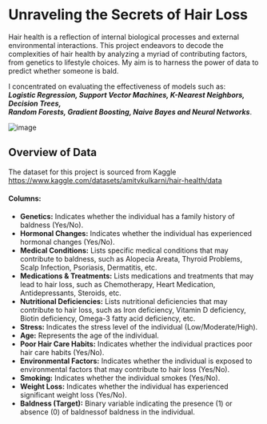 # Unraveling the Secrets of Hair Loss 
Hair health is a reflection of internal biological processes and external environmental interactions.
This project endeavors to decode the complexities of hair health by analyzing a myriad of contributing factors, from genetics to lifestyle choices. My aim is to harness the power of data to predict whether someone is bald.

I concentrated on evaluating the effectiveness of models such as:             
***Logistic Regression, Support Vector Machines, K-Nearest Neighbors, Decision Trees,        
  Random Forests, Gradient Boosting, Naive Bayes and Neural Networks***.


![image](https://github.com/kubanskan/HairHealthPrediction/assets/129724865/c3d26abd-d709-4bcd-82b5-2d23ceda617c)
## Overview of Data
The dataset for this project is sourced from Kaggle https://www.kaggle.com/datasets/amitvkulkarni/hair-health/data

#### Columns:

- **Genetics:** Indicates whether the individual has a family history of baldness (Yes/No).
- **Hormonal Changes:** Indicates whether the individual has experienced hormonal changes (Yes/No).
- **Medical Conditions:** Lists specific medical conditions that may contribute to baldness, such as Alopecia Areata, Thyroid Problems, Scalp Infection, Psoriasis, Dermatitis, etc.
- **Medications & Treatments:** Lists medications and treatments that may lead to hair loss, such as Chemotherapy, Heart Medication, Antidepressants, Steroids, etc.
- **Nutritional Deficiencies:** Lists nutritional deficiencies that may contribute to hair loss, such as Iron deficiency, Vitamin D deficiency, Biotin deficiency, Omega-3 fatty acid deficiency, etc.
- **Stress:** Indicates the stress level of the individual (Low/Moderate/High).
- **Age:** Represents the age of the individual.
- **Poor Hair Care Habits:** Indicates whether the individual practices poor hair care habits (Yes/No).
- **Environmental Factors:** Indicates whether the individual is exposed to environmental factors that may contribute to hair loss (Yes/No).
- **Smoking:** Indicates whether the individual smokes (Yes/No).
- **Weight Loss:** Indicates whether the individual has experienced significant weight loss (Yes/No).
- **Baldness (Target):** Binary variable indicating the presence (1) or absence (0) of baldnessof baldness in the individual.


